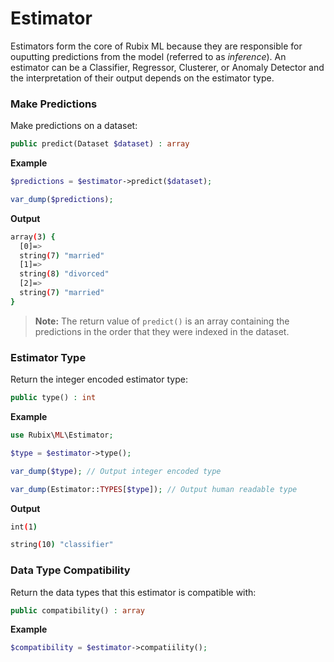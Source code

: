 # Estimator
Estimators form the core of Rubix ML because they are responsible for ouputting predictions from the model (referred to as *inference*). An estimator can be a Classifier, Regressor, Clusterer, or Anomaly Detector and the interpretation of their output depends on the estimator type.

### Make Predictions
Make predictions on a dataset:
```php
public predict(Dataset $dataset) : array
```

**Example**

```php
$predictions = $estimator->predict($dataset);

var_dump($predictions);
```

**Output**

```sh
array(3) {
  [0]=>
  string(7) "married"
  [1]=>
  string(8) "divorced"
  [2]=>
  string(7) "married"
}
```

> **Note:** The return value of `predict()` is an array containing the predictions in the order that they were indexed in the dataset.

### Estimator Type
Return the integer encoded estimator type:
```php
public type() : int
```

**Example**

```php
use Rubix\ML\Estimator;

$type = $estimator->type();

var_dump($type); // Output integer encoded type

var_dump(Estimator::TYPES[$type]); // Output human readable type
```

**Output**

```sh
int(1)

string(10) "classifier"
```

### Data Type Compatibility
Return the data types that this estimator is compatible with:
```php
public compatibility() : array
```

**Example**

```php
$compatibility = $estimator->compatiility();
```